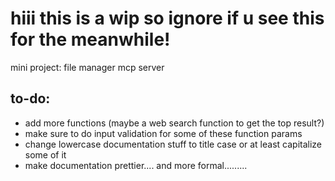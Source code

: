 # hiii this is a wip so ignore if u see this for the meanwhile! 

mini project: file manager mcp server

## to-do:
* add more functions (maybe a web search function to get the top result?)
* make sure to do input validation for some of these function params
* change lowercase documentation stuff to title case or at least capitalize some of it
* make documentation prettier.... and more formal......... 
